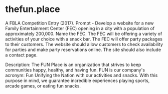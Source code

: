 # thefun.place

A FBLA Competition Entry (2017). Prompt - Develop a website for a new Family Entertainment Center (FEC) opening in a city with a population of approximately 200,000. Name the FEC. The FEC will be offering a variety of activities of your choice with a snack bar. The FEC will offer party packages to their customers. The website should allow customers to check availability for parties and make party reservations online. The site should also include a contact page.

Description: The FUN Place is an organization that strives to keep communities happy, healthy, and having fun. FUN is our company's acronym: Fun Unifying the Nation with our activities and snacks. With this purpose in mind, we guarantee incredible experiences playing sports, arcade games, or eating fun snacks.
